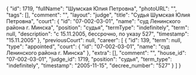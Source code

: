{
    "id": 1719,
    "fullName": "Шумская Юлия Петровна",
    "photoURL": "",
    "tags": [],
    "comment": "",
    "layout": "judge",
    "title": "Судья Шумская Юлия Петровна",
    "court": {
        "id": "07-002-03-01",
        "name": "суд Ленинского района г. Минска",
        "position": "судья",
        "termType": "indefinitely",
        "term": null,
        "description": "c 15.11.2005, бессрочно, по указу 527",
        "timestamp": "15.11.2005"
    },
    "previousCourt": null,
    "career": [
        {
            "id": 139,
            "term": null,
            "type": "appointed",
            "court": {
                "id": "07-002-03-01",
                "name": "суд Ленинского района г. Минска"
            },
            "extra": [],
            "comment": "",
            "house_id": "07-002-03-01",
            "judge_id": 1719,
            "position": "судья",
            "term_type": "indefinitely",
            "timestamp": "2005-11-15",
            "decree_number": "527"
        }
    ]
}
